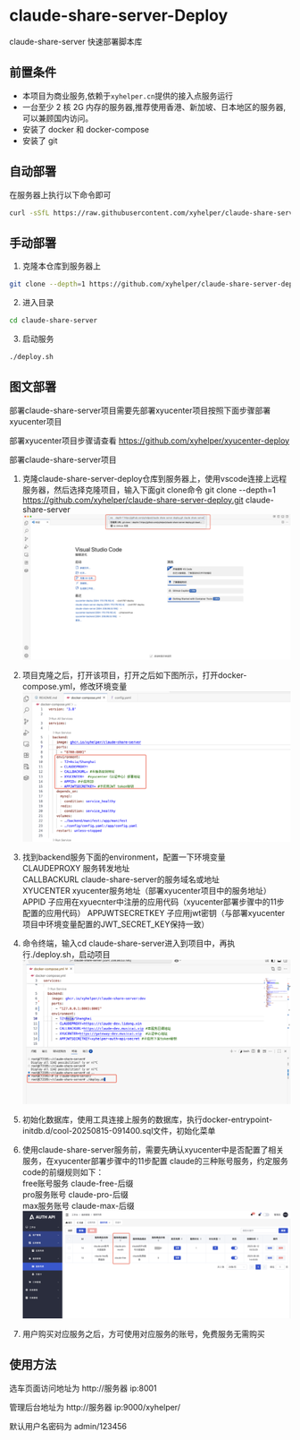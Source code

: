 # claude-share-server-Deploy

claude-share-server 快速部署脚本库




## 前置条件
- 本项目为商业服务,依赖于`xyhelper.cn`提供的接入点服务运行
- 一台至少 2 核 2G 内存的服务器,推荐使用香港、新加坡、日本地区的服务器,可以兼顾国内访问。
- 安装了 docker 和 docker-compose
- 安装了 git



## 自动部署

在服务器上执行以下命令即可

```bash
curl -sSfL https://raw.githubusercontent.com/xyhelper/claude-share-server-deploy/master/quick-install.sh | bash

```

## 手动部署

1. 克隆本仓库到服务器上

```bash
git clone --depth=1 https://github.com/xyhelper/claude-share-server-deploy.git claude-share-server
```

2. 进入目录

```bash
cd claude-share-server
```

3. 启动服务

```bash
./deploy.sh
```

## 图文部署

部署claude-share-server项目需要先部署xyucenter项目按照下面步骤部署xyucenter项目

部署xyucenter项目步骤请查看 https://github.com/xyhelper/xyucenter-deploy

部署claude-share-server项目

1. 克隆claude-share-server-deploy仓库到服务器上，使用vscode连接上远程服务器，然后选择克隆项目，输入下面git clone命令
   git clone --depth=1 https://github.com/xyhelper/claude-share-server-deploy.git claude-share-server
   ![alt text](images/image-1.png)

2. 项目克隆之后，打开该项目，打开之后如下图所示，打开docker-compose.yml，修改环境变量
   ![alt text](images/image-2.png)

3. 找到backend服务下面的environment，配置一下环境变量  
   CLAUDEPROXY         服务转发地址  
   CALLBACKURL         claude-share-server的服务域名或地址  
   XYUCENTER           xyucenter服务地址（部署xyucenter项目中的服务地址）  
   APPID               子应用在xyuecnter中注册的应用代码（xyucenter部署步骤中的11步配置的应用代码）
   APPJWTSECRETKEY     子应用jwt密钥（与部署xyucenter项目中环境变量配置的JWT_SECRET_KEY保持一致）

4. 命令终端，输入cd claude-share-server进入到项目中，再执行./deploy.sh，启动项目
   ![alt text](images/image-3.png)

5. 初始化数据库，使用工具连接上服务的数据库，执行docker-entrypoint-initdb.d/cool-20250815-091400.sql文件，初始化菜单

6. 使用claude-share-server服务前，需要先确认xyucenter中是否配置了相关服务，在xyucenter部署步骤中的11步配置
   claude的三种账号服务，约定服务code的前缀规则如下：  
   free账号服务  claude-free-后缀  
   pro服务账号   claude-pro-后缀  
   max服务账号   claude-max-后缀
   ![alt text](images/image-4.png)

7. 用户购买对应服务之后，方可使用对应服务的账号，免费服务无需购买

## 使用方法

选车页面访问地址为 http://服务器 ip:8001

管理后台地址为 http://服务器 ip:9000/xyhelper/

默认用户名密码为 admin/123456


